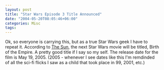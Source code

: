 ```yaml
---
layout: post
title: "Star Wars Episode 3 Title Announced"
date: "2004-05-20T08:05:46+06:00"
categories: Misc 
tags: 
---
```


Ok, so everyone is carrying this, but as a true Star Wars geek I have to repeat it. According to <a href="http://www.thesun.co.uk/article/0,,2-2004223126,,00.html">The Sun</a>, the next Star Wars movie will be titled, Birth of the Empire. A pretty good title if I say so my self. The release date for the film is May 19, 2005. (2005 - whenever I see dates like this I'm remdinded of all the sci-fi flicks I saw as a child that took place in 99, 2001, etc.)